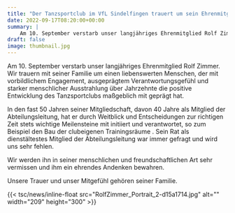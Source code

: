 ```yaml
---
title: "Der Tanzsportclub im VfL Sindelfingen trauert um sein Ehrenmitglied Rolf Zimmer."
date: 2022-09-17T08:20:00+00:00
summary: |
    Am 10. September verstarb unser langjähriges Ehrenmitglied Rolf Zimmer. Wir trauern mit seiner Familie um einen liebenswerten Menschen, der mit vorbildlichem Engagement, ausgeprägtem Verantwortungsgefühl und starker menschlicher Ausstrahlung über Jahrzehnte die positive Entwicklung des Tanzsportclubs maßgeblich mit geprägt hat.
draft: false
image: thumbnail.jpg
---
```


Am 10. September verstarb unser langjähriges Ehrenmitglied Rolf Zimmer. Wir trauern mit seiner Familie um einen liebenswerten Menschen, der mit vorbildlichem Engagement, ausgeprägtem Verantwortungsgefühl und starker menschlicher Ausstrahlung über Jahrzehnte die positive Entwicklung des Tanzsportclubs maßgeblich mit geprägt hat.

In den fast 50 Jahren seiner Mitgliedschaft, davon 40 Jahre als Mitglied der Abteilungsleitung, hat er durch Weitblick und Entscheidungen zur richtigen Zeit stets wichtige Meilensteine mit initiiert und verantwortet, so zum Beispiel den Bau der clubeigenen Trainingsräume . Sein Rat als dienstältestes Mitglied der Abteilungsleitung war immer gefragt und wird uns sehr fehlen.

Wir werden ihn in seiner menschlichen und freundschaftlichen Art sehr vermissen und ihm ein ehrendes Andenken bewahren.

Unsere Trauer und unser Mitgefühl gehören seiner Familie.

{{< tsc/news/inline-float src="RolfZimmer_Portrait_2-d15a1714.jpg" alt="" width="209" height="300" >}}



